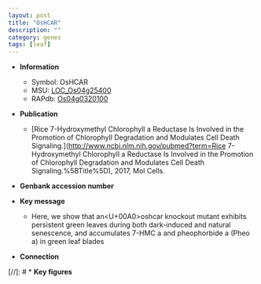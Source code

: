 ```yaml
---
layout: post
title: "OsHCAR"
description: ""
category: genes
tags: [leaf]
---
```


* **Information**  
    + Symbol: OsHCAR  
    + MSU: [LOC_Os04g25400](http://rice.uga.edu/cgi-bin/ORF_infopage.cgi?orf=LOC_Os04g25400)  
    + RAPdb: [Os04g0320100](https://rapdb.dna.affrc.go.jp/locus/?name=Os04g0320100)  

* **Publication**  
    + [Rice 7-Hydroxymethyl Chlorophyll a Reductase Is Involved in the Promotion of Chlorophyll Degradation and Modulates Cell Death Signaling.](http://www.ncbi.nlm.nih.gov/pubmed?term=Rice 7-Hydroxymethyl Chlorophyll a Reductase Is Involved in the Promotion of Chlorophyll Degradation and Modulates Cell Death Signaling.%5BTitle%5D), 2017, Mol Cells.

* **Genbank accession number**  

* **Key message**  
    + Here, we show that an<U+00A0>oshcar knockout mutant exhibits persistent green leaves during both dark-induced and natural senescence, and accumulates 7-HMC a and pheophorbide a (Pheo a) in green leaf blades

* **Connection**  

[//]: # * **Key figures**  


